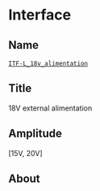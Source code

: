 # Interface

## Name
[`ITF-L_18v_alimentation`]()

## Title
18V external alimentation

## Amplitude
[15V, 20V]

## About
